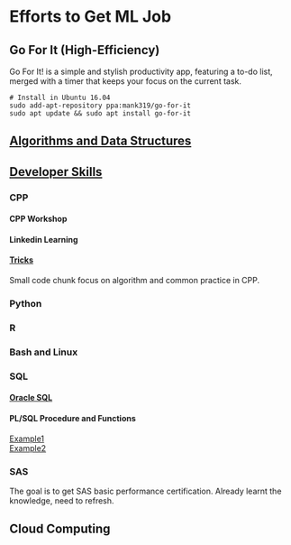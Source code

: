 # Efforts to Get ML Job

## Go For It (High-Efficiency)

Go For It! is a simple and stylish productivity app, featuring a to-do list, merged with a timer that keeps your focus on the current task.

    # Install in Ubuntu 16.04
    sudo add-apt-repository ppa:mank319/go-for-it
    sudo apt update && sudo apt install go-for-it

## [Algorithms and Data Structures](https://github.com/Guannan-Shen/pathToMLJob/tree/master/Algorithms)

## [Developer Skills](https://github.com/Guannan-Shen/pathToMLJob/tree/master/Developer_Basics)

### CPP

#### CPP Workshop

#### Linkedin Learning

#### [Tricks](https://github.com/Guannan-Shen/pathToMLJob/tree/master/Developer_Basics/cpp/tricks)

Small code chunk focus on algorithm and common practice in CPP.

### Python

### R

### Bash and Linux

### SQL

#### [Oracle SQL](https://github.com/Guannan-Shen/pathToMLJob/tree/master/Developer_Basics/SQL)

#### PL/SQL Procedure and Functions

[Example1](https://github.com/Guannan-Shen/pathToMLJob/blob/master/Developer_Basics/SQL/plsql_procedure.sql)  
[Example2](https://github.com/Guannan-Shen/pathToMLJob/blob/master/Developer_Basics/SQL/plsql_function%20.sql)  

### SAS

The goal is to get SAS basic performance certification. Already learnt the knowledge, need to refresh.

## Cloud Computing  
